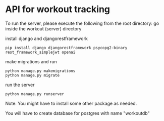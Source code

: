 # API for workout tracking

To run the server, please execute the following from the root directory:
go inside the workout (server) directory

install django and djangorestframework 
```
pip install django djangorestframework psycopg2-binary rest_framework_simplejwt openai
```

make migrations and run
```
python manage.py makemigrations
python manage.py migrate
```

run the server
```
python manage.py runserver
```

Note: You might have to install some other package as needed.

You will have to create database for postgres with name "workoutdb" 
